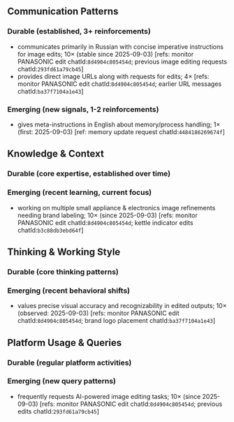 ## Communication Patterns
### Durable (established, 3+ reinforcements)
- communicates primarily in Russian with concise imperative instructions for image edits; 10× (stable since 2025-09-03) [refs: monitor PANASONIC edit chatId:`8d4904c805454d`; previous image editing requests chatId:`293fd61a79cb45`]
- provides direct image URLs along with requests for edits; 4× [refs: monitor PANASONIC edit chatId:`8d4904c805454d`; earlier URL messages chatId:`ba37f7104a1e43`]

### Emerging (new signals, 1-2 reinforcements)
- gives meta-instructions in English about memory/process handling; 1× (first: 2025-09-03) [ref: memory update request chatId:`4484186269674f`]

## Knowledge & Context
### Durable (core expertise, established over time)

### Emerging (recent learning, current focus)
- working on multiple small appliance & electronics image refinements needing brand labeling; 10× (since 2025-09-03) [refs: monitor PANASONIC edit chatId:`8d4904c805454d`; kettle indicator edits chatId:`b3c88db3ebd64f`]

## Thinking & Working Style
### Durable (core thinking patterns)

### Emerging (recent behavioral shifts)
- values precise visual accuracy and recognizability in edited outputs; 10× (observed: 2025-09-03) [refs: monitor PANASONIC edit chatId:`8d4904c805454d`; brand logo placement chatId:`ba37f7104a1e43`]

## Platform Usage & Queries
### Durable (regular platform activities)

### Emerging (new query patterns)
- frequently requests AI-powered image editing tasks; 10× (since 2025-09-03) [refs: monitor PANASONIC edit chatId:`8d4904c805454d`; previous edits chatId:`293fd61a79cb45`]